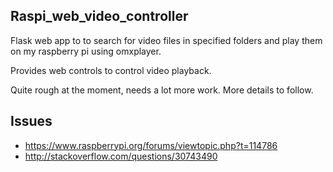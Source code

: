 Raspi_web_video_controller
----------------------
Flask web app to to search for video files in specified folders and play them
on my raspberry pi using omxplayer.

Provides web controls to control video playback.

Quite rough at the moment, needs a lot more work. More details to follow.

Issues
------
- https://www.raspberrypi.org/forums/viewtopic.php?t=114786
- http://stackoverflow.com/questions/30743490
